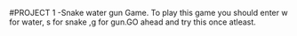 #PROJECT 1 -Snake water gun Game.
To play this game you should enter w for water, s for snake ,g for gun.GO ahead and try this once atleast.